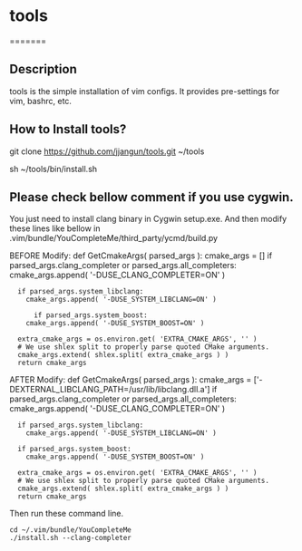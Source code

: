 # tools
=======

Description
-----------
tools is the simple installation of vim configs.
It provides pre-settings for vim, bashrc, etc.

How to Install tools?
-----------
git clone https://github.com/jjangun/tools.git ~/tools

sh ~/tools/bin/install.sh

Please check bellow comment if you use cygwin.
-----------
You just need to install clang binary in Cygwin setup.exe.
And then modify these lines like bellow in .vim/bundle/YouCompleteMe/third_party/ycmd/build.py

BEFORE Modify:
    def GetCmakeArgs( parsed_args ):
      cmake_args = []
      if parsed_args.clang_completer or parsed_args.all_completers:
        cmake_args.append( '-DUSE_CLANG_COMPLETER=ON' )

      if parsed_args.system_libclang:
        cmake_args.append( '-DUSE_SYSTEM_LIBCLANG=ON' )

          if parsed_args.system_boost:
        cmake_args.append( '-DUSE_SYSTEM_BOOST=ON' )
    
      extra_cmake_args = os.environ.get( 'EXTRA_CMAKE_ARGS', '' )
      # We use shlex split to properly parse quoted CMake arguments.
      cmake_args.extend( shlex.split( extra_cmake_args ) )
      return cmake_args

AFTER Modify:
    def GetCmakeArgs( parsed_args ):
      cmake_args = ['-DEXTERNAL_LIBCLANG_PATH=/usr/lib/libclang.dll.a']
      if parsed_args.clang_completer or parsed_args.all_completers:
        cmake_args.append( '-DUSE_CLANG_COMPLETER=ON' )
    
      if parsed_args.system_libclang:
        cmake_args.append( '-DUSE_SYSTEM_LIBCLANG=ON' )
        
      if parsed_args.system_boost:
        cmake_args.append( '-DUSE_SYSTEM_BOOST=ON' )

      extra_cmake_args = os.environ.get( 'EXTRA_CMAKE_ARGS', '' )
      # We use shlex split to properly parse quoted CMake arguments.
      cmake_args.extend( shlex.split( extra_cmake_args ) )
      return cmake_args

Then run these command line.

    cd ~/.vim/bundle/YouCompleteMe
    ./install.sh --clang-completer
